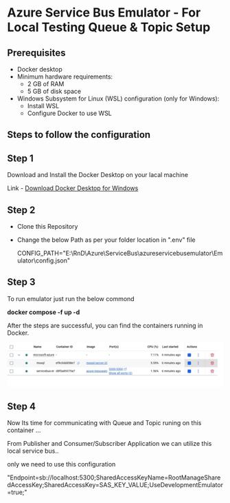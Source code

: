 # Azure Service Bus Emulator - For Local Testing Queue &amp; Topic Setup

## Prerequisites
- Docker desktop
- Minimum hardware requirements:
  - 2 GB of RAM
  - 5 GB of disk space
- Windows Subsystem for Linux (WSL) configuration (only for Windows):
  - Install WSL
  - Configure Docker to use WSL

## Steps to follow the configuration
## Step 1
Download and Install the Docker Desktop on your lacal machine

Link - 
[Download Docker Desktop for Windows](https://desktop.docker.com/win/main/amd64/Docker%20Desktop%20Installer.exe?utm_source=docker&utm_medium=webreferral&utm_campaign=docs-driven-download-win-amd64&_gl=1*rbtxyg*_gcl_au*MTU1MDkwMjU4Ny4xNzU3MDg3Nzkw*_ga*NjEzMTAxMDUuMTc1NzA4NzMzOQ..*_ga_XJWPQMJYHQ*czE3NTcwODczMzgkbzEkZzEkdDE3NTcwODc3ODkkajYwJGwwJGgw)

## Step 2

- Clone this Repository
- Change the below Path as per your folder location in ".env" file

  CONFIG_PATH="E:\\RnD\Azure\\ServiceBus\\azureservicebusemulator\\Emulator\\config.json" 


## Step 3
To run emulator just run the below commond

**docker compose -f <PathToDockerComposeFile> up -d**

After the steps are successful, you can find the containers running in Docker.

![Container](container.JPG)

## Step 4

Now Its time for communicating with Queue and Topic runing on this container ...

From Publisher and Consumer/Subscriber Application we can utilize this local service bus.. 

only we need to use this configuration 

"Endpoint=sb://localhost:5300;SharedAccessKeyName=RootManageSharedAccessKey;SharedAccessKey=SAS_KEY_VALUE;UseDevelopmentEmulator=true;"
